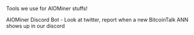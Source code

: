 Tools we use for AIOMiner stuffs!

AIOMiner Discord Bot - Look at twitter, report when a new BitcoinTalk ANN shows up in our discord
